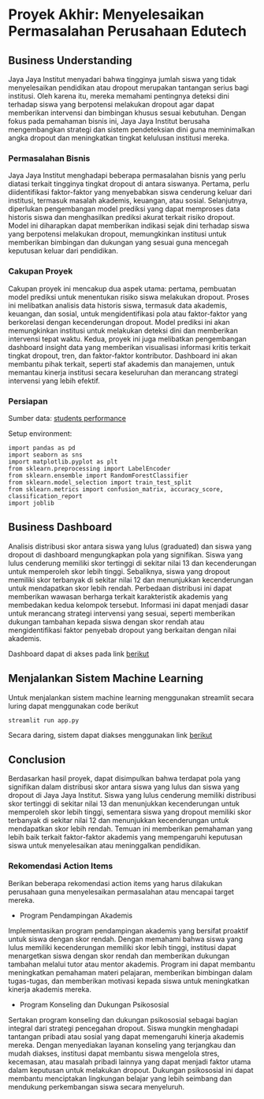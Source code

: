 # Proyek Akhir: Menyelesaikan Permasalahan Perusahaan Edutech

## Business Understanding
Jaya Jaya Institut menyadari bahwa tingginya jumlah siswa yang tidak menyelesaikan pendidikan atau dropout merupakan tantangan serius bagi institusi. Oleh karena itu, mereka memahami pentingnya deteksi dini terhadap siswa yang berpotensi melakukan dropout agar dapat memberikan intervensi dan bimbingan khusus sesuai kebutuhan. Dengan fokus pada pemahaman bisnis ini, Jaya Jaya Institut berusaha mengembangkan strategi dan sistem pendeteksian dini guna meminimalkan angka dropout dan meningkatkan tingkat kelulusan institusi mereka.

### Permasalahan Bisnis
Jaya Jaya Institut menghadapi beberapa permasalahan bisnis yang perlu diatasi terkait tingginya tingkat dropout di antara siswanya. Pertama, perlu diidentifikasi faktor-faktor yang menyebabkan siswa cenderung keluar dari institusi, termasuk masalah akademis, keuangan, atau sosial. Selanjutnya, diperlukan pengembangan model prediksi yang dapat memproses data historis siswa dan menghasilkan prediksi akurat terkait risiko dropout. Model ini diharapkan dapat memberikan indikasi sejak dini terhadap siswa yang berpotensi melakukan dropout, memungkinkan institusi untuk memberikan bimbingan dan dukungan yang sesuai guna mencegah keputusan keluar dari pendidikan.

### Cakupan Proyek

Cakupan proyek ini mencakup dua aspek utama: pertama, pembuatan model prediksi untuk menentukan risiko siswa melakukan dropout. Proses ini melibatkan analisis data historis siswa, termasuk data akademis, keuangan, dan sosial, untuk mengidentifikasi pola atau faktor-faktor yang berkorelasi dengan kecenderungan dropout. Model prediksi ini akan memungkinkan institusi untuk melakukan deteksi dini dan memberikan intervensi tepat waktu. Kedua, proyek ini juga melibatkan pengembangan dashboard insight data yang memberikan visualisasi informasi kritis terkait tingkat dropout, tren, dan faktor-faktor kontributor. Dashboard ini akan membantu pihak terkait, seperti staf akademis dan manajemen, untuk memantau kinerja institusi secara keseluruhan dan merancang strategi intervensi yang lebih efektif.

### Persiapan

Sumber data: [students performance](https://github.com/dicodingacademy/dicoding_dataset/tree/main/students_performance)

Setup environment:
```
import pandas as pd
import seaborn as sns
import matplotlib.pyplot as plt
from sklearn.preprocessing import LabelEncoder
from sklearn.ensemble import RandomForestClassifier
from sklearn.model_selection import train_test_split
from sklearn.metrics import confusion_matrix, accuracy_score, classification_report
import joblib
```

## Business Dashboard

Analisis distribusi skor antara siswa yang lulus (graduated) dan siswa yang dropout di dashboard mengungkapkan pola yang signifikan. Siswa yang lulus cenderung memiliki skor tertinggi di sekitar nilai 13 dan kecenderungan untuk memperoleh skor lebih tinggi. Sebaliknya, siswa yang dropout memiliki skor terbanyak di sekitar nilai 12 dan menunjukkan kecenderungan untuk mendapatkan skor lebih rendah. Perbedaan distribusi ini dapat memberikan wawasan berharga terkait karakteristik akademis yang membedakan kedua kelompok tersebut. Informasi ini dapat menjadi dasar untuk merancang strategi intervensi yang sesuai, seperti memberikan dukungan tambahan kepada siswa dengan skor rendah atau mengidentifikasi faktor penyebab dropout yang berkaitan dengan nilai akademis. 

Dashboard dapat di akses pada link [berikut](https://lookerstudio.google.com/reporting/a2fbdbd2-c034-42b3-97ef-0ce93b52160f)

## Menjalankan Sistem Machine Learning
Untuk menjalankan sistem machine learning menggunakan streamlit secara luring dapat menggunakan code berikut

```
streamlit run app.py
```
Secara daring, sistem dapat diakses menggunakan link [berikut](https://a590-proyek-akhir-ahmad.streamlit.app/)

## Conclusion
Berdasarkan hasil proyek, dapat disimpulkan bahwa terdapat pola yang signifikan dalam distribusi skor antara siswa yang lulus dan siswa yang dropout di Jaya Jaya Institut. Siswa yang lulus cenderung memiliki distribusi skor tertinggi di sekitar nilai 13 dan menunjukkan kecenderungan untuk memperoleh skor lebih tinggi, sementara siswa yang dropout memiliki skor terbanyak di sekitar nilai 12 dan menunjukkan kecenderungan untuk mendapatkan skor lebih rendah. Temuan ini memberikan pemahaman yang lebih baik terkait faktor-faktor akademis yang mempengaruhi keputusan siswa untuk menyelesaikan atau meninggalkan pendidikan. 

### Rekomendasi Action Items
Berikan beberapa rekomendasi action items yang harus dilakukan perusahaan guna menyelesaikan permasalahan atau mencapai target mereka.

- Program Pendampingan Akademis

Implementasikan program pendampingan akademis yang bersifat proaktif untuk siswa dengan skor rendah. Dengan memahami bahwa siswa yang lulus memiliki kecenderungan memiliki skor lebih tinggi, institusi dapat menargetkan siswa dengan skor rendah dan memberikan dukungan tambahan melalui tutor atau mentor akademis. Program ini dapat membantu meningkatkan pemahaman materi pelajaran, memberikan bimbingan dalam tugas-tugas, dan memberikan motivasi kepada siswa untuk meningkatkan kinerja akademis mereka.

- Program Konseling dan Dukungan Psikososial

Sertakan program konseling dan dukungan psikososial sebagai bagian integral dari strategi pencegahan dropout. Siswa mungkin menghadapi tantangan pribadi atau sosial yang dapat memengaruhi kinerja akademis mereka. Dengan menyediakan layanan konseling yang terjangkau dan mudah diakses, institusi dapat membantu siswa mengelola stres, kecemasan, atau masalah pribadi lainnya yang dapat menjadi faktor utama dalam keputusan untuk melakukan dropout. Dukungan psikososial ini dapat membantu menciptakan lingkungan belajar yang lebih seimbang dan mendukung perkembangan siswa secara menyeluruh.

